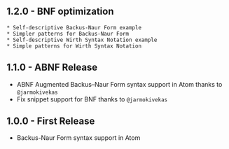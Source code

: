 ## 1.2.0 - BNF optimization

	* Self-descriptive Backus-Naur Form example
	* Simpler patterns for Backus-Naur Form
	* Self-descriptive Wirth Syntax Notation example
	* Simple patterns for Wirth Syntax Notation

## 1.1.0 - ABNF Release

  * ABNF Augmented Backus–Naur Form syntax support in Atom thanks to `@jarmokivekas`
  * Fix snippet support for BNF thanks to `@jarmokivekas`

## 1.0.0 - First Release

  * Backus-Naur Form syntax support in Atom
